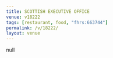 ```yaml
---
title: SCOTTISH EXECUTIVE OFFICE
venue: v18222
tags: [restaurant, food, "fhrs:663744"]
permalink: /v/18222/
layout: venue
---
```

null